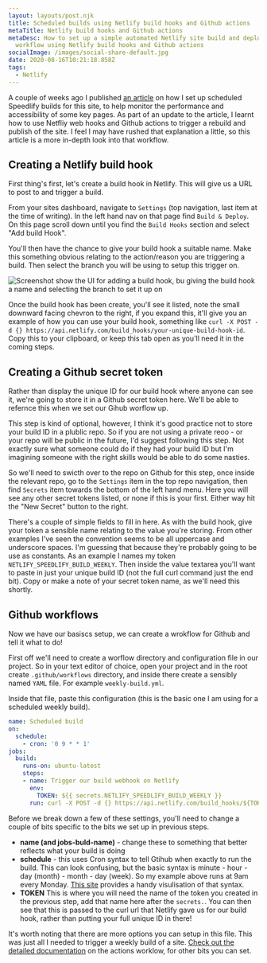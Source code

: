 ```yaml
---
layout: layouts/post.njk
title: Scheduled builds using Netlify build hooks and Github actions
metaTitle: Netlify build hooks and Github actions
metaDesc: How to set up a simple automated Netlify site build and deploy
  workflow using Netlify build hooks and Github actions
socialImage: /images/social-share-default.jpg
date: 2020-08-16T10:21:18.858Z
tags:
  - Netlify
---
```

A couple of weeks ago I published [an article](https://jamesbateson.co.uk/articles/speedlify/) on how I set up scheduled Speedlify builds for this site, to help monitor the performance and accessibility of some key pages. As part of an update to the article, I learnt how to use Netfliy web hooks and Github actions to trigger a rebuild and publish of the site. I feel I may have rushed that explanation a little, so this article is a more in-depth look into that workflow.

## Creating a Netlify build hook

First thing's first, let's create a build hook in Netlify. This will give us a URL to post to and trigger a build.

From your sites dashboard, navigate to `Settings` (top navigation, last item at the time of writing). In the left hand nav on that page find `Build & Deploy`. On this page scroll down until you find the `Build Hooks` section and select "Add build Hook".

You'll then have the chance to give your build hook a suitable name. Make this something obvious relating to the action/reason you are triggering a build. Then select the branch you will be using to setup this trigger on.

![Screenshot show the UI for adding a build hook, bu giving the build hook a name and selecting the branch to set it up on](/images/screenshot-2020-08-18-at-21.28.30.png)

Once the build hook has been create, you'll see it listed, note the small downward facing chevron to the right, if you expand this, it'll give you an example of how you can use your build hook, something like `curl -X POST -d {} https://api.netlify.com/build_hooks/your-unique-build-hook-id`. Copy this to your clipboard, or keep this tab open as you'll need it in the coming steps.

## Creating a Github secret token

Rather than display the unique ID for our build hook where anyone can see it, we're going to store it in a Github secret token here. We'll be able to refernce this when we set our Gihub worflow up.

This step is kind of optional, however, I think it's good practice not to store your build ID in a plublic repo. So if you are not using a private reoo - or your repo will be public in the future, I'd suggest following this step. Not exactly sure what someone could do if they had your build ID but I'm imagining someone with the right skills would be able to do some nasties.

So we'll need to swicth over to the repo on Github for this step, once inside the relevant repo, go to the `Settings` item in the top repo navigation, then find `Secrets` item towards the bottom of the left hand menu. Here you will see any other secret tokens listed, or none if this is your first. Either way hit the "New Secret" button to the right.

There's a couple of simple fields to fill in here. As with the build hook, give your token a sensible name relating to the value you're storing. From other examples I've seen the convention seems to be all uppercase and underscore spaces. I'm guessing that because they're probably going to be use as constants. As an example I names my token `NETLIFY_SPEEDLIFY_BUILD_WEEKLY`. Then inside the value textarea you'll want to paste in just your unique build ID (not the full curl command just the end bit). Copy or make a note of your secret token name, as we'll need this shortly.

## Github workflows

Now we have our basiscs setup, we can create a wrokflow for Github and tell it what to do!

First off we'll need to create a worflow directory and configuration file in our project. So in your text editor of choice, open your project and in the root create `.github/workflows` directory, and inside there create a sensibly named `YAML` file. For example `weekly-build.yml`.

Inside that file, paste this configuration (this is the basic one I am using for a scheduled weekly build).

```yaml
name: Scheduled build
on:
  schedule:
    - cron: '0 9 * * 1'
jobs:
  build:
    runs-on: ubuntu-latest
    steps:
    - name: Trigger our build webhook on Netlify
      env:
        TOKEN: ${{ secrets.NETLIFY_SPEEDLIFY_BUILD_WEEKLY }}
      run: curl -X POST -d {} https://api.netlify.com/build_hooks/${TOKEN}
```

Before we break down a few of these settings, you'll need to change a couple of bits specific to the bits we set up in previous steps.

* **name (and jobs-buld-name)** - change these to something that better reflects what your build is doing
* **schedule** - this uses Cron syntax to tell Gtihub when exactly to run the build. This can look confusing, but the basic syntax is minute - hour - day (month) - month - day (week). So my example above runs at 9am every Monday. [This site](https://crontab.guru/) provides a handy visulisation of that syntax.
* **TOKEN** This is where you will need the name of the token you created in the previous step, add that name here after the `secrets.`. You can then see that this is passed to the curl url that Netlify gave us for our build hook, rather than putting your full unique ID in there!

It's worth noting that there are more options you can setup in this file. This was just all I needed to trigger a weekly build of a site. [Check out the detailed documentation](https://docs.github.com/en/actions/reference/workflow-syntax-for-github-actions) on the actions worklow, for other bits you can set.